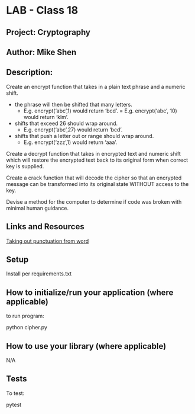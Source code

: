 # LAB - Class 18

## Project: Cryptography

## Author: Mike Shen

## Description:
Create an encrypt function that takes in a plain text phrase and a numeric shift.
- the phrase will then be shifted that many letters.
  + E.g. encrypt(‘abc’,1) would return ‘bcd’. = E.g. encrypt(‘abc’, 10) would return ‘klm’.
- shifts that exceed 26 should wrap around. 
  + E.g. encrypt(‘abc’,27) would return ‘bcd’.
- shifts that push a letter out or range should wrap around.
  + E.g. encrypt(‘zzz’,1) would return ‘aaa’.

Create a decrypt function that takes in encrypted text and numeric shift which will restore the encrypted text back to its original form when correct key is supplied.

Create a crack function that will decode the cipher so that an encrypted message can be transformed into its original state WITHOUT access to the key.

Devise a method for the computer to determine if code was broken with minimal human guidance.

## Links and Resources
[Taking out punctuation from word](https://stackoverflow.com/questions/22520932/python-remove-all-non-alphabet-chars-from-string)

## Setup

Install per requirements.txt

## How to initialize/run your application (where applicable)

to run program:

python cipher.py

## How to use your library (where applicable)
N/A

## Tests

To test:

pytest